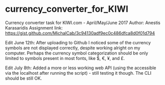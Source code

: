 # currency_converter_for_KIWI
Currency converter task for KIWI.com - April/May/June 2017
Author: Anestis Karasaridis
Assignment link: https://gist.github.com/MichalCab/3c94130adf9ec0c486dfca8d0f01d794


Edit June 12th: After uploading to Github I noticed some of the currency symbols are not displayed correctly, despite working alright on my computer. Perhaps the currency symbol categorization should be only limited to symbols present in most fonts, like $, €, ¥, and £.

Edit July 8th: Added a more or less working web API (using the accessible via the localhost after running the script) - still testing it though. The CLI should be still OK.
